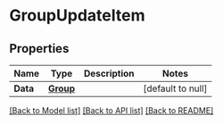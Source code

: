 # GroupUpdateItem

## Properties
Name | Type | Description | Notes
------------ | ------------- | ------------- | -------------
**Data** | [**Group**](Group.md) |  | [default to null]

[[Back to Model list]](../README.md#documentation-for-models) [[Back to API list]](../README.md#documentation-for-api-endpoints) [[Back to README]](../README.md)


